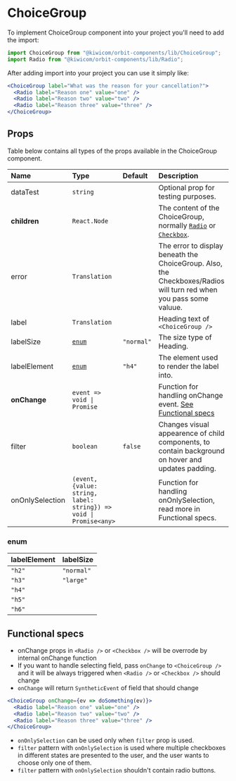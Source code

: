 # ChoiceGroup
To implement ChoiceGroup component into your project you'll need to add the import:
```jsx
import ChoiceGroup from "@kiwicom/orbit-components/lib/ChoiceGroup";
import Radio from "@kiwicom/orbit-components/lib/Radio";
```
After adding import into your project you can use it simply like:
```jsx
<ChoiceGroup label="What was the reason for your cancellation?">
  <Radio label="Reason one" value="one" />
  <Radio label="Reason two" value="two" />
  <Radio label="Reason three" value="three" />
</ChoiceGroup>
```
## Props
Table below contains all types of the props available in the ChoiceGroup component.

| Name                | Type                       | Default     | Description                      |
| :------------------ | :------------------------- | :---------- | :------------------------------- |
| dataTest            | `string`                   |             | Optional prop for testing purposes.
| **children**        | `React.Node`               |             | The content of the ChoiceGroup, normally [`Radio`](../Radio) or [`Checkbox`](../Checkbox).
| error               | `Translation`              |             | The error to display beneath the ChoiceGroup. Also, the Checkboxes/Radios will turn red when you pass some valuue.
| label               | `Translation`              |             | Heading text of `<ChoiceGroup />`
| labelSize           | [`enum`](#enum)            | `"normal"`  | The size type of Heading.
| labelElement        | [`enum`](#enum)            | `"h4"`      | The element used to render the label into.
| **onChange**        | `event => void \| Promise` |             | Function for handling onChange event. [See Functional specs](#functional-specs)
| filter              | `boolean`                  | `false`     | Changes visual appearence of child components, to contain background on hover and updates padding.
| onOnlySelection     | `(event, {value: string, label: string}) => void \| Promise<any>`| | Function for handling onOnlySelection, read more in Functional specs.


### enum
| labelElement  | labelSize   |
| :------------ | :---------- |
| `"h2"`        | `"normal"`  |
| `"h3"`        | `"large"`   |
| `"h4"`        |
| `"h5"`        |
| `"h6"`        |

## Functional specs
* onChange props in `<Radio />` or `<Checkbox />` will be overrode by internal onChange function
* If you want to handle selecting field, pass `onChange` to `<ChoiceGroup />` and it will be always triggered when `<Radio />` or `<Checkbox />` should change
* `onChange` will return `SyntheticEvent` of field that should change

```jsx
<ChoiceGroup onChange={ev => doSomething(ev)}>
  <Radio label="Reason one" value="one" />
  <Radio label="Reason two" value="two" />
  <Radio label="Reason three" value="three" />
</ChoiceGroup>
```
* `onOnlySelection` can be used only when `filter` prop is used.
* `filter` pattern with `onOnlySelection` is used where multiple checkboxes in different states are presented to the user, and the user wants to choose only one of them.
* `filter` pattern with `onOnlySelection` shouldn't contain radio buttons.